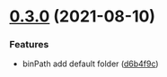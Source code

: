 # [0.3.0](https://github.com/zcong1993/actions-installer/compare/v0.2.0...v0.3.0) (2021-08-10)


### Features

* binPath add default folder ([d6b4f9c](https://github.com/zcong1993/actions-installer/commit/d6b4f9c0d31cbb28053e6e55d4da4d6a82c0ddeb))




